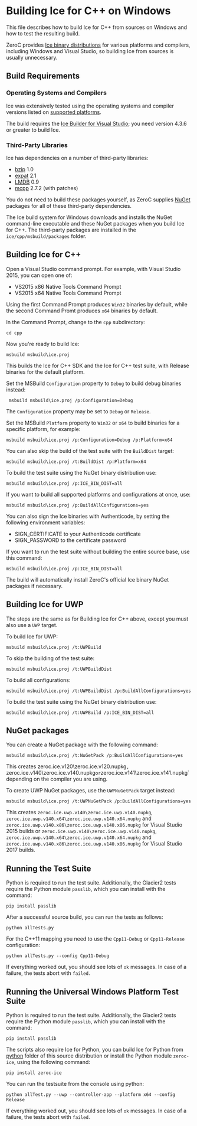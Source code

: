 # Building Ice for C++ on Windows

This file describes how to build Ice for C++ from sources on Windows and how
to test the resulting build.

ZeroC provides [Ice binary distributions][1] for various platforms and compilers,
including Windows and Visual Studio, so building Ice from sources is usually
unnecessary.

## Build Requirements

### Operating Systems and Compilers

Ice was extensively tested using the operating systems and compiler versions
listed on [supported platforms][2].

The build requires the [Ice Builder for Visual Studio][8]; you need version
4.3.6 or greater to build Ice.

### Third-Party Libraries

Ice has dependencies on a number of third-party libraries:

 - [bzip][3] 1.0
 - [expat][4] 2.1
 - [LMDB][5] 0.9
 - [mcpp][6] 2.7.2 (with patches)

You do not need to build these packages yourself, as ZeroC supplies
[NuGet][7] packages for all of these third-party dependencies.

The Ice build system for Windows downloads and installs the NuGet command-line
executable and these NuGet packages when you build Ice for C++. The third-party
packages are installed in the ``ice/cpp/msbuild/packages`` folder.

## Building Ice for C++

Open a Visual Studio command prompt. For example, with Visual Studio 2015, you
can open one of:

- VS2015 x86 Native Tools Command Prompt
- VS2015 x64 Native Tools Command Prompt

Using the first Command Prompt produces `Win32` binaries by default, while
the second Command Promt produces `x64` binaries by default.

In the Command Prompt, change to the `cpp` subdirectory:

    cd cpp

Now you're ready to build Ice:

    msbuild msbuild\ice.proj

This builds the Ice for C++ SDK and the Ice for C++ test suite, with
Release binaries for the default platform.

Set the MSBuild `Configuration` property to `Debug` to build debug binaries
instead:

     msbuild msbuild\ice.proj /p:Configuration=Debug

The `Configuration` property may be set to `Debug` or `Release`.

Set the MSBuild `Platform` property to `Win32` or `x64` to build binaries
for a specific platform, for example:

    msbuild msbuild\ice.proj /p:Configuration=Debug /p:Platform=x64

You can also skip the build of the test suite with the `BuildDist` target:

    msbuild msbuild\ice.proj /t:BuildDist /p:Platform=x64

To build the test suite using the NuGet binary distribution use:

    msbuild msbuild\ice.proj /p:ICE_BIN_DIST=all

If you want to build all supported platforms and configurations at once, use:

    msbuild msbuild\ice.proj /p:BuildAllConfigurations=yes

You can also sign the Ice binaries with Authenticode, by setting the following
environment variables:
 - SIGN_CERTIFICATE to your Authenticode certificate
 - SIGN_PASSWORD to the certificate password

If you want to run the test suite without building the entire source base, use this
command:

    msbuild msbuild\ice.proj /p:ICE_BIN_DIST=all

The build will automatically install ZeroC's official Ice binary NuGet packages if necessary.

## Building Ice for UWP

The steps are the same as for Building Ice for C++ above, except you must also use a
`UWP` target.

To build Ice for UWP:

    msbuild msbuild\ice.proj /t:UWPBuild

To skip the building of the test suite:

    msbuild msbuild\ice.proj /t:UWPBuildDist

To build all configurations:

    msbuild msbuild\ice.proj /t:UWPBuildDist /p:BuildAllConfigurations=yes

To build the test suite using the NuGet binary distribution use:

    msbuild msbuild\ice.proj /t:UWPBuild /p:ICE_BIN_DIST=all

## NuGet packages

You can create a NuGet package with the following command:

    msbuild msbuild\ice.proj /t:NuGetPack /p:BuildAllConfigurations=yes

This creates zeroc.ice.v120\zeroc.ice.v120.nupkg`, `zeroc.ice.v140\zeroc.ice.v140.nupkg` or
`zeroc.ice.v141\zeroc.ice.v141.nupkg` depending on the compiler you are using.

To create UWP NuGet packages, use the `UWPNuGetPack` target instead:

    msbuild msbuild\ice.proj /t:UWPNuGetPack /p:BuildAllConfigurations=yes

This creates `zeroc.ice.uwp.v140\zeroc.ice.uwp.v140.nupkg`, `zeroc.ice.uwp.v140.x64\zeroc.ice.uwp.v140.x64.nupkg`
and `zeroc.ice.uwp.v140.x86\zeroc.ice.uwp.v140.x86.nupkg` for Visual Studio 2015 builds or
`zeroc.ice.uwp.v140\zeroc.ice.uwp.v140.nupkg`, `zeroc.ice.uwp.v140.x64\zeroc.ice.uwp.v140.x64.nupkg` and
`zeroc.ice.uwp.v140.x86\zeroc.ice.uwp.v140.x86.nupkg` for Visual Studio 2017 builds.

## Running the Test Suite

Python is required to run the test suite. Additionally, the Glacier2 tests
require the Python module `passlib`, which you can install with the command:

    pip install passlib

After a successful source build, you can run the tests as follows:

    python allTests.py

For the C++11 mapping you need to use the `Cpp11-Debug` or `Cpp11-Release` configuration:

    python allTests.py --config Cpp11-Debug

If everything worked out, you should see lots of `ok` messages. In case of a
failure, the tests abort with `failed`.

## Running the Universal Windows Platform Test Suite

Python is required to run the test suite. Additionally, the Glacier2 tests
require the Python module `passlib`, which you can install with the command:

    pip install passlib

The scripts also require Ice for Python, you can build Ice for Python from [python](../python)
folder of this source distribution or install the Python module `zeroc-ice`,  using the
following command:

    pip install zeroc-ice

You can run the testsuite from the console using python:

    python allTest.py --uwp --controller-app --platform x64 --config Release

If everything worked out, you should see lots of `ok` messages. In case of a
failure, the tests abort with `failed`.

[1]: https://zeroc.com/distributions/ice
[2]: https://doc.zeroc.com/display/Rel/Supported+Platforms+for+Ice+3.7.0
[3]: http://bzip.org
[4]: https://libexpat.github.io
[5]: https://symas.com/lightning-memory-mapped-database/
[6]: https://github.com/zeroc-ice/mcpp
[7]: https://www.nuget.org
[8]: https://github.com/zeroc-ice/ice-builder-visualstudio
